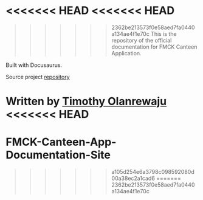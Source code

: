 <<<<<<< HEAD
<<<<<<< HEAD
=======
>>>>>>> 2362be213573f0e58aed7fa0440a134ae4f1e70c
This is the repository of the official documentation for FMCK Canteen Application. 

Built with Docusaurus.

Source project [repository](https://github.com/TimothyOlanrewaju/TastyBitesApp)

Written by [Timothy Olanrewaju](https://www.linkedin.com/in/timothy-olanrewaju750/)
<<<<<<< HEAD
=======
# FMCK-Canteen-App-Documentation-Site
>>>>>>> a105d254e6a3798c098592080d00a38ec2a1cad6
=======
>>>>>>> 2362be213573f0e58aed7fa0440a134ae4f1e70c
